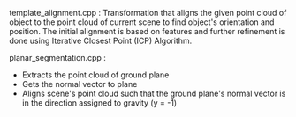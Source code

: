 template_alignment.cpp : Transformation that aligns the given point cloud of object to the point cloud of current scene to find object's orientation and position.  The initial alignment is based on features and further refinement is done using Iterative Closest Point (ICP) Algorithm.

planar_segmentation.cpp : 
- Extracts the point cloud of ground plane
- Gets the normal vector to plane
- Aligns scene's point cloud such that the ground plane's normal vector is in the direction assigned to gravity (y = -1)

